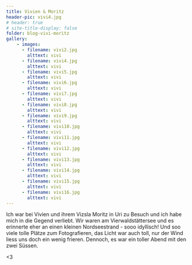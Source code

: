 ```yaml
---
title: Vivien & Moritz
header-pic: vivi4.jpg
# header: true
# site-title-display: false
folder: blog-vivi-moritz
gallery: 
    - images:
      - filename: vivi2.jpg
        alttext: vivi
      - filename: vivi4.jpg
        alttext: vivi
      - filename: vivi5.jpg
        alttext: vivi
      - filename: vivi6.jpg
        alttext: vivi
      - filename: vivi7.jpg
        alttext: vivi
      - filename: vivi8.jpg
        alttext: vivi
      - filename: vivi9.jpg
        alttext: vivi
      - filename: vivi10.jpg
        alttext: vivi
      - filename: vivi11.jpg
        alttext: vivi
      - filename: vivi12.jpg
        alttext: vivi
      - filename: vivi13.jpg
        alttext: vivi
      - filename: vivi14.jpg
        alttext: vivi
      - filename: vivi15.jpg
        alttext: vivi
      - filename: vivi16.jpg
        alttext: vivi
---
```

Ich war bei Vivien und ihrem Vizsla Moritz in Uri zu Besuch und ich habe mich in die Gegend verliebt.
Wir waren am Vierwaldstättersee und es erinnerte eher an einen kleinen Nordseestrand - sooo idyllisch! Und soo viele tolle Plätze zum Fotografieren, das Licht war auch toll, nur der Wind liess uns doch ein wenig frieren. Dennoch, es war ein toller Abend mit den zwei Süssen.


&lt;3

